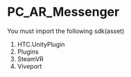 # PC_AR_Messenger
You must import the following sdk(asset)  
1. HTC.UnityPlugin  
2. Plugins  
3. SteamVR  
4. Viveport
